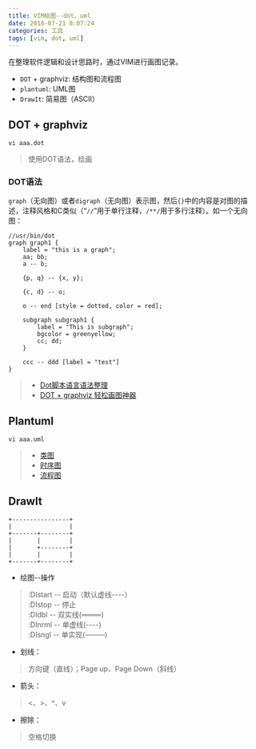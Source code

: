 ```yaml
---
title: VIM绘图--dot、uml
date: 2018-07-21 8:07:24
categories: 工具
tags: [vim, dot, uml]
---
```


在整理软件逻辑和设计思路时，通过VIM进行画图记录。

* `DOT` + graphviz: 结构图和流程图
* `plantuml`: UML图
* `DrawIt`: 简易图（ASCII）

<!--more-->

## DOT + graphviz

```
vi aaa.dot
```
>使用DOT语法，绘画

### DOT语法

`graph`（无向图）或者`digraph`（无向图）表示图，然后`{}`中的内容是对图的描述，注释风格和C类似（“`//`”用于单行注释，`/**/`用于多行注释）。如一个无向图：
```
//usr/bin/dot                                                                  
graph graph1 {                                          
    label = "this is a graph";                                                 
    aa; bb;                                                                    
    a -- b;                                     

    {p, q} -- {x, y};                                                          

    {c, d} -- o;                                                               

    o -- end [style = dotted, color = red];                                    

    subgraph subgraph1 {                                                       
        label = "This is subgraph";                                            
        bgcolor = greenyellow;                                                 
        cc; dd;                                                                
    }                                                                          

    ccc -- ddd [label = "test"]                                                
}                                                                              
```

> * [Dot脚本语言语法整理](https://blog.csdn.net/jy692405180/article/details/52077979)
> * [DOT + graphviz 轻松画图神器](https://blog.csdn.net/stormdpzh/article/details/14648827)

## Plantuml

```
vi aaa.uml
```
> * [类图](https://yq.aliyun.com/articles/25405)
> * [时序图](https://blog.csdn.net/zh_weir/article/details/72675013)
> * [流程图](https://blog.csdn.net/zhangjikuan/article/details/53484558)

## DrawIt

```
+----------------+
|                |
+-------+--------+
|       |        |
|       +--------+
|       |        |
+-------+--------+
```

* 绘图--操作                                                          
>:DIstart   -- 启动（默认虚线----）                                  
>:DIstop    -- 停止                                                  
>:DIdbl     -- 双实线(════)                                          
>:DInrml    -- 单虚线(----)                                          
>:DIsngl    -- 单实现(────)                                          

* 划线：
>方向键（直线）；Page up、Page Down（斜线）                   

* 箭头：
><、>、^、v                                                   

* 擦除：
>空格切换                                                      
